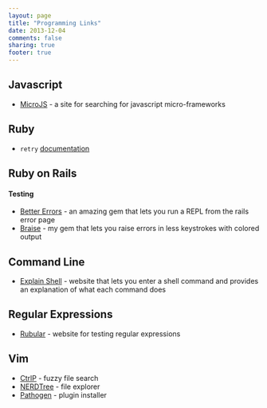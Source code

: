 ```yaml
---
layout: page
title: "Programming Links"
date: 2013-12-04 
comments: false
sharing: true
footer: true
---
```


## Javascript
* [MicroJS](http://microjs.com/#) - a site for searching for javascript micro-frameworks

## Ruby
* `retry` [documentation](http://stackoverflow.com/questions/12878888/workaround-for-twitter-api-rate-limiting/12878937#12878937)

## Ruby on Rails
#### Testing
* [Better Errors](https://github.com/charliesome/better_errors) - an amazing gem that lets you run a REPL from the rails error page
* [Braise](https://github.com/MrAlexLau/braise) - my gem that lets you raise errors in less keystrokes with colored output

## Command Line
* [Explain Shell](http://explainshell.com/) - website that lets you enter a shell command and provides an explanation of what each command does

## Regular Expressions
* [Rubular](http://rubular.com/) - website for testing regular expressions

## Vim
* [CtrlP](https://github.com/kien/ctrlp.vim) - fuzzy file search 
* [NERDTree](https://github.com/scrooloose/nerdtree) - file explorer
* [Pathogen](https://github.com/tpope/vim-pathogen) - plugin installer 

